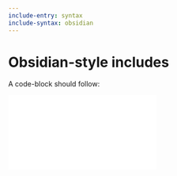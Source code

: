 ```yaml
---
include-entry: syntax
include-syntax: obsidian
---
```


# Obsidian-style includes

A code-block should follow:

![Include](included.md)
